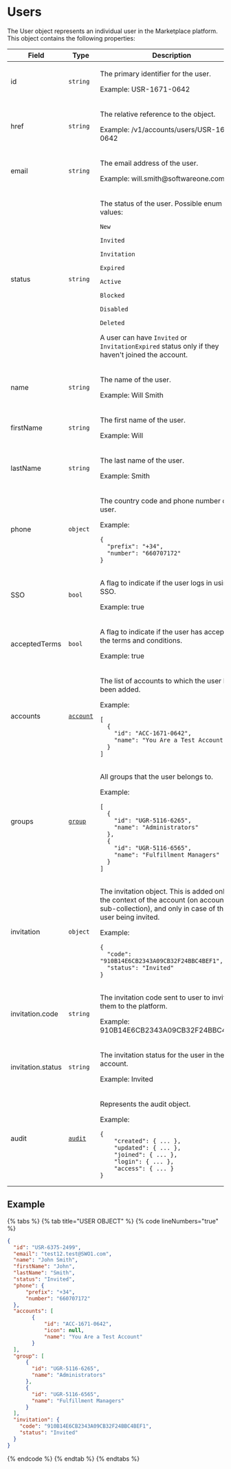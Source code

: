 # Users

The User object represents an individual user in the Marketplace platform. This object contains the following properties:

<table data-full-width="false"><thead><tr><th width="161">Field</th><th width="100">Type</th><th>Description</th></tr></thead><tbody><tr><td>id</td><td><code>string</code></td><td><p>The primary identifier for the user.</p><p>Example: USR-1671-0642</p></td></tr><tr><td>href</td><td><code>string</code></td><td><p>The relative reference to the object.</p><p>Example: /v1/accounts/users/USR-1671-0642</p></td></tr><tr><td>email</td><td><code>string</code></td><td><p>The email address of the user.</p><p>Example: will.smith@softwareone.com</p></td></tr><tr><td>status</td><td><code>string</code></td><td><p>The status of the user. Possible enum values:</p><p><code>New</code></p><p><code>Invited</code></p><p><code>Invitation</code></p><p><code>Expired</code></p><p><code>Active</code></p><p><code>Blocked</code></p><p><code>Disabled</code></p><p><code>Deleted</code></p><p></p><p>A user can have <code>Invited</code> or <code>InvitationExpired</code> status only if they haven't joined the account.</p></td></tr><tr><td>name</td><td><code>string</code></td><td><p>The name of the user.</p><p>Example: Will Smith</p></td></tr><tr><td>firstName</td><td><code>string</code></td><td><p>The first name of the user.</p><p>Example: Will</p></td></tr><tr><td>lastName</td><td><code>string</code></td><td><p>The last name of the user.</p><p>Example: Smith</p></td></tr><tr><td>phone</td><td><code>object</code></td><td><p>The country code and phone number of the user.</p><p>Example:</p><pre class="language-json" data-overflow="wrap"><code class="lang-json">{ 
  "prefix": "+34",
  "number": "660707172"
}
</code></pre></td></tr><tr><td>SSO</td><td><code>bool</code></td><td><p>A flag to indicate if the user logs in using SSO.</p><p>Example: true</p></td></tr><tr><td>acceptedTerms</td><td><code>bool</code></td><td><p>A flag to indicate if the user has accepted the terms and conditions.</p><p>Example: true</p></td></tr><tr><td>accounts</td><td><a href="../account/#account-object"><code>account</code></a></td><td><p>The list of accounts to which the user has been added.</p><p>Example:</p><pre class="language-json" data-overflow="wrap"><code class="lang-json">[
  {
    "id": "ACC-1671-0642",
    "name": "You Are a Test Account"
  }
]
</code></pre></td></tr><tr><td>groups</td><td><a href="../user-groups/#group-object"><code>group</code></a></td><td><p>All groups that the user belongs to.</p><p>Example:</p><pre class="language-json" data-overflow="wrap"><code class="lang-json">[
  {
    "id": "UGR-5116-6265",
    "name": "Administrators"
  },
  {
    "id": "UGR-5116-6565",
    "name": "Fulfillment Managers"
  }
]
</code></pre></td></tr><tr><td>invitation</td><td><code>object</code></td><td><p>The invitation object. This is added only in the context of the account (on account sub-collection), and only in case of the user being invited.</p><p>Example:</p><pre class="language-json" data-overflow="wrap"><code class="lang-json">{
  "code": "910B14E6CB2343A09CB32F24BBC4BEF1",
  "status": "Invited"
}
</code></pre></td></tr><tr><td>invitation.code</td><td><code>string</code></td><td><p>The invitation code sent to user to invite them to the platform.</p><p>Example: 910B14E6CB2343A09CB32F24BBC4BEF1</p></td></tr><tr><td>invitation.status</td><td><code>string</code></td><td><p>The invitation status for the user in the account.</p><p>Example: Invited</p></td></tr><tr><td>audit</td><td><a href="../../common-api-objects/audit.md"><code>audit</code></a></td><td><p>Represents the audit object.</p><p>Example:</p><pre class="language-json" data-overflow="wrap"><code class="lang-json">{
    "created": { ... },
    "updated": { ... },
    "joined": { ... },
    "login": { ... },
    "access": { ... }
}
</code></pre></td></tr></tbody></table>

## Example

{% tabs %}
{% tab title="USER OBJECT" %}
{% code lineNumbers="true" %}
```json
{
  "id": "USR-6375-2499",
  "email": "test12.test@SWO1.com",
  "name": "John Smith",
  "firstName": "John",
  "lastName": "Smith",
  "status": "Invited",
  "phone": { 
      "prefix": "+34",
      "number": "660707172"
  },
  "accounts": [
		{
			"id": "ACC-1671-0642",
			"icon": null,
			"name": "You Are a Test Account"
		}
  ],
  "group": [
      {
        "id": "UGR-5116-6265",
        "name": "Administrators"
      },
      {
        "id": "UGR-5116-6565",
        "name": "Fulfillment Managers"
      }
  ],
  "invitation": {
    "code": "910B14E6CB2343A09CB32F24BBC4BEF1",
    "status": "Invited"
  }
}
```
{% endcode %}
{% endtab %}
{% endtabs %}
